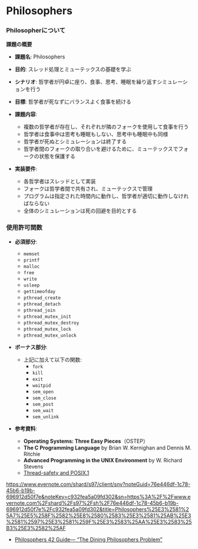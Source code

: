 # Philosophers

### Philosopherについて

**課題の概要**

- **課題名**: Philosophers
- **目的**: スレッド処理とミューテックスの基礎を学ぶ
- **シナリオ**: 哲学者が円卓に座り、食事、思考、睡眠を繰り返すシミュレーションを行う
- **目標**: 哲学者が死なずにバランスよく食事を続ける
- **課題内容**:
  - 複数の哲学者が存在し、それぞれが隣のフォークを使用して食事を行う
  - 哲学者は食事中は思考も睡眠もしない、思考中も睡眠中も同様
  - 哲学者が死ぬとシミュレーションは終了する
  - 哲学者間のフォークの取り合いを避けるために、ミューテックスでフォークの状態を保護する

- **実装要件**:
  - 各哲学者はスレッドとして実装
  - フォークは哲学者間で共有され、ミューテックスで管理
  - プログラムは指定された時間内に動作し、哲学者が適切に動作しなければならない
  - 全体のシミュレーションは死の回避を目的とする


### 使用許可関数

- **必須部分**:
  - `memset`
  - `printf`
  - `malloc`
  - `free`
  - `write`
  - `usleep`
  - `gettimeofday`
  - `pthread_create`
  - `pthread_detach`
  - `pthread_join`
  - `pthread_mutex_init`
  - `pthread_mutex_destroy`
  - `pthread_mutex_lock`
  - `pthread_mutex_unlock`

- **ボーナス部分**:
  - 上記に加えて以下の関数:
    - `fork`
    - `kill`
    - `exit`
    - `waitpid`
    - `sem_open`
    - `sem_close`
    - `sem_post`
    - `sem_wait`
    - `sem_unlink`

- **参考資料**:
  - **Operating Systems: Three Easy Pieces**（OSTEP）
  - **The C Programming Language** by Brian W. Kernighan and Dennis M. Ritchie
  - **Advanced Programming in the UNIX Environment** by W. Richard Stevens
  - [Thread-safety and POSIX.1](https://unix.org/whitepapers/reentrant.html)

https://www.evernote.com/shard/s97/client/snv?noteGuid=76e446df-1c78-45b6-b19b-696912d50f7e&noteKey=c932fea5a09fd302&sn=https%3A%2F%2Fwww.evernote.com%2Fshard%2Fs97%2Fsh%2F76e446df-1c78-45b6-b19b-696912d50f7e%2Fc932fea5a09fd302&title=Philosophers%25E3%2581%25A7%25E5%258F%2582%25E8%2580%2583%25E3%2581%25AB%25E3%2581%2597%25E3%2581%259F%25E3%2583%25AA%25E3%2583%25B3%25E3%2582%25AF

- [Philosophers 42 Guide— “The Dining Philosophers Problem”](https://medium.com/@ruinadd/philosophers-42-guide-the-dining-philosophers-problem-893a24bc0fe2)
